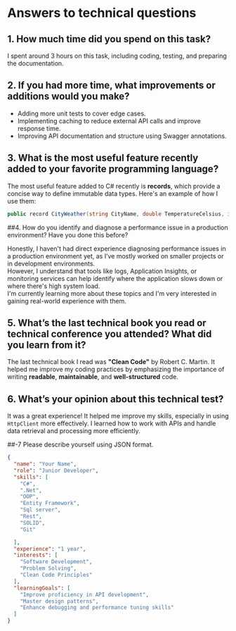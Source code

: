 # Answers to technical questions
## 1. How much time did you spend on this task?
I spent around 3 hours on this task, including coding, testing, and preparing the documentation.

## 2. If you had more time, what improvements or additions would you make?
- Adding more unit tests to cover edge cases.
- Implementing caching to reduce external API calls and improve response time.
- Improving API documentation and structure using Swagger annotations.

## 3. What is the most useful feature recently added to your favorite programming language?
The most useful feature added to C# recently is **records**, which provide a concise way to define immutable data types. Here's an example of how I use them:
```csharp
public record CityWeather(string CityName, double TemperatureCelsius, int Humidity);
```


##4. How do you identify and diagnose a performance issue in a production environment? Have you done this before?

Honestly, I haven't had direct experience diagnosing performance issues in a production environment yet, as I’ve mostly worked on smaller projects or in development environments.  
However, I understand that tools like logs, Application Insights, or monitoring services can help identify where the application slows down or where there's high system load.  
I'm currently learning more about these topics and I'm very interested in gaining real-world experience with them.

## 5. What’s the last technical book you read or technical conference you attended? What did you learn from it?

The last technical book I read was **"Clean Code"** by Robert C. Martin. It helped me improve my coding practices by emphasizing the importance of writing **readable**, **maintainable**, and **well-structured** code.


## 6. What’s your opinion about this technical test?

It was a great experience! It helped me improve my skills, especially in using `HttpClient` more effectively. I learned how to work with APIs and handle data retrieval and processing more efficiently.

##-7 Please describe yourself using JSON format.
```json
{
  "name": "Your Name",
  "role": "Junior Developer",
  "skills": [
    "C#",
    ".Net",
    "OOP",
    "Entity Framework",
    "Sql server",
    "Rest",
    "SOLID",
    "Git"

  ],
  "experience": "1 year",
  "interests": [
    "Software Development",
    "Problem Solving",
    "Clean Code Principles"
  ],
  "learningGoals": [
    "Improve proficiency in API development",
    "Master design patterns",
    "Enhance debugging and performance tuning skills"
  ]
}
```



